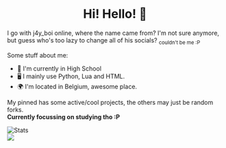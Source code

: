 <h1 align="center">Hi! Hello! 👋</h1>

I go with j4y_boi online, where the name came from? I'm not sure anymore,   
but guess who's too lazy to change all of his socials? <sub>couldn't be me :P</sub>  

Some stuff about me:
- 🏫 I'm currently in High School
- 🖥️ I mainly use Python, Lua and HTML.
- 🌍 I'm located in Belgium, awesome place.

My pinned has some active/cool projects, the others may just be random forks.  
**Currently focussing on studying tho :P**

![Stats](https://github-readme-stats.vercel.app/api?username=j4y-boi&theme=transparent)  
![](https://komarev.com/ghpvc/?username=j4y-boi&style=flat&color=orange)
